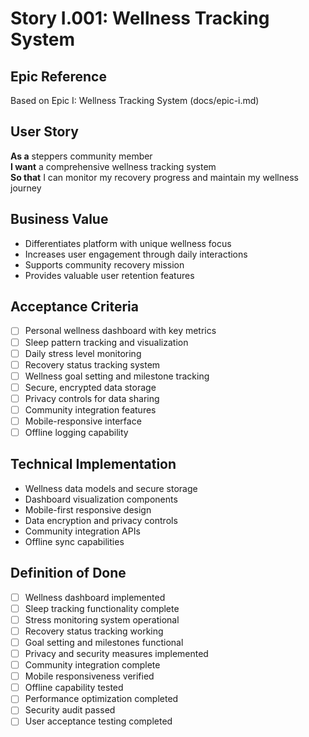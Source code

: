 # Story I.001: Wellness Tracking System

## Epic Reference
Based on Epic I: Wellness Tracking System (docs/epic-i.md)

## User Story
**As a** steppers community member  
**I want** a comprehensive wellness tracking system  
**So that** I can monitor my recovery progress and maintain my wellness journey

## Business Value
- Differentiates platform with unique wellness focus
- Increases user engagement through daily interactions
- Supports community recovery mission
- Provides valuable user retention features

## Acceptance Criteria
- [ ] Personal wellness dashboard with key metrics
- [ ] Sleep pattern tracking and visualization
- [ ] Daily stress level monitoring
- [ ] Recovery status tracking system
- [ ] Wellness goal setting and milestone tracking
- [ ] Secure, encrypted data storage
- [ ] Privacy controls for data sharing
- [ ] Community integration features
- [ ] Mobile-responsive interface
- [ ] Offline logging capability

## Technical Implementation
- Wellness data models and secure storage
- Dashboard visualization components
- Mobile-first responsive design
- Data encryption and privacy controls
- Community integration APIs
- Offline sync capabilities

## Definition of Done
- [ ] Wellness dashboard implemented
- [ ] Sleep tracking functionality complete
- [ ] Stress monitoring system operational
- [ ] Recovery status tracking working
- [ ] Goal setting and milestones functional
- [ ] Privacy and security measures implemented
- [ ] Community integration complete
- [ ] Mobile responsiveness verified
- [ ] Offline capability tested
- [ ] Performance optimization completed
- [ ] Security audit passed
- [ ] User acceptance testing completed 